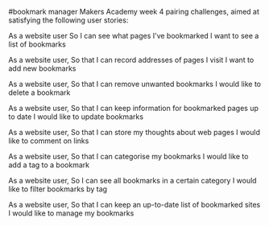 #bookmark manager
Makers Academy week 4 pairing challenges, aimed at satisfying the following user stories:

As a website user
So I can see what pages I've bookmarked
I want to see a list of bookmarks

As a website user,
So that I can record addresses of pages I visit
I want to add new bookmarks

As a website user,
So that I can remove unwanted bookmarks
I would like to delete a bookmark

As a website user,
So that I can keep information for bookmarked pages up to date
I would like to update bookmarks

As a website user,
So that I can store my thoughts about web pages
I would like to comment on links

As a website user,
So that I can categorise my bookmarks
I would like to add a tag to a bookmark

As a website user,
So I can see all bookmarks in a certain category
I would like to filter bookmarks by tag

As a website user,
So that I can keep an up-to-date list of bookmarked sites
I would like to manage my bookmarks
